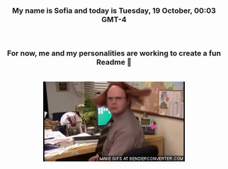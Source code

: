 


<div align="center">
<h3 >My name is Sofia and today is Tuesday, 19 October, 00:03 GMT-4</h3><br>
<h3 >For now, me and my personalities are working to create a fun Readme 👋
</h3><br>
<img src='img/dwight.gif' alt='working...'/>
</div>
